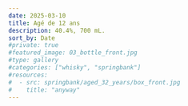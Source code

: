 ```yaml
---
date: 2025-03-10
title: Agé de 12 ans
description: 40.4%, 700 mL.
sort_by: Date
#private: true
#featured_image: 03_bottle_front.jpg
#type: gallery
#categories: ["whisky", "springbank"]
#resources:
#  - src: springbank/aged_32_years/box_front.jpg
#    title: "anyway"
---
```

